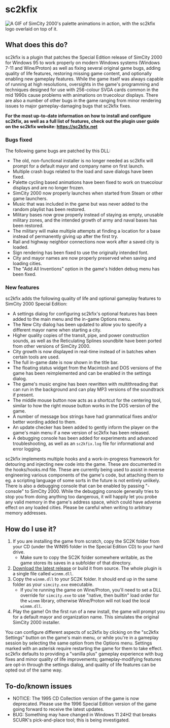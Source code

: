 # sc2kfix
![A GIF of SimCity 2000's palette animations in action, with the sc2kfix logo overlaid on top of it.](https://i.imgur.com/lWEMFiT.gif)

## What does this do?
sc2kfix is a plugin that patches the Special Edition release of SimCity 2000 for Windows 95 to work properly on modern Windows systems (Windows 7-11 and Wine/Proton) as well as fixing several original game bugs, adding quality of life features, restoring missing game content, and optionally enabling new gameplay features. While the game itself was always capable of running at high resolutions, oversights in the game's programming and techniques designed for use with 256-colour SVGA cards common in the mid 1990s cause problems with animations on truecolour displays. There are also a number of other bugs in the game ranging from minor rendering issues to major gameplay-damaging bugs that sc2kfix fixes.

**For the most up-to-date information on how to install and configure sc2kfix, as well as a full list of features, check out the plugin user guide on the sc2kfix website: https://sc2kfix.net**

### Bugs fixed
The following game bugs are patched by this DLL:
* The old, non-functional installer is no longer needed as sc2kfix will prompt for a default mayor and company name on first launch.
* Multiple crash bugs related to the load and save dialogs have been fixed.
* Palette cycling based animations have been fixed to work on truecolour displays and are no longer frozen.
* SimCity 2000 now properly launches when started from Steam or other game launchers.
* Music that was included in the game but was never added to the random playlist has been restored.
* Military bases now grow properly instead of staying as empty, unusable military zones, and the intended growth of army and naval bases has been restored.
* The military will make multiple attempts at finding a location for a base instead of permanently giving up after the first try.
* Rail and highway neighbor connections now work after a saved city is loaded.
* Sign rendering has been fixed to use the originally intended font.
* City and mayor names are now properly preserved when saving and loading cities.
* The "Add All Inventions" option in the game's hidden debug menu has been fixed.

### New features
sc2kfix adds the following quality of life and optional gameplay features to SimCity 2000 Special Edition:
* A settings dialog for configuring sc2kfix's optional features has been added to the main menu and the in-game Options menu.
* The New City dialog has been updated to allow you to specify a different mayor name when starting a city.
* Higher quality copies of the transit, pipe, and power construction sounds, as well as the Reticulating Splines soundbite have been ported from other versions of SimCity 2000.
* City growth is now displayed in real-time instead of in batches when certain tools are used.
* The full in-game date is now shown in the title bar.
* The floating status widget from the Macintosh and DOS versions of the game has been reimplemented and can be enabled in the settings dialog.
* The game's music engine has been rewritten with multithreading that can run in the background and can play MP3 versions of the soundtrack if present.
* The middle mouse button now acts as a shortcut for the centering tool, similar to how the right mouse button works in the DOS version of the game.
* A number of message box strings have had grammatical fixes and/or better wording added to them.
* An update checker has been added to gently inform the player on the game's main menu if a new version of sc2kfix has been released.
* A debugging console has been added for experiments and advanced troubleshooting, as well as an `sc2kfix.log` file for informational and error logging.

sc2kfix implements multiple hooks and a work-in-progress framework for detouring and injecting new code into the game. These are documented in the hooks/hooks.md file. These are currently being used to assist in reverse engineering various components of the game's code, but attaching them to eg. a scripting language of some sorts in the future is not entirely unlikely. There is also a debugging console that can be enabled by passing "-console" to SimCity 2000. While the debugging console generally tries to stop you from doing anything too dangerous, it will happily let you probe any valid memory in the game's address space, which could have adverse effect on any loaded cities. Please be careful when writing to arbitrary memory addresses.

## How do I use it?
1. If you are installing the game from scratch, copy the SC2K folder from your CD (under the WIN95 folder in the Special Edition CD) to your hard drive.
   * Make sure to copy the SC2K folder somewhere writable, as the game stores its saves in a subfolder of that directory.
2. [Download the latest release](https://github.com/araxestroy/sc2kfix/releases) or build it from source. The whole plugin is a single file called `winmm.dll`.
3. Copy the `winmm.dll` to your SC2K folder. It should end up in the same folder as your `simcity.exe` executable.
   * If you're running the game on Wine/Proton, you'll need to set a DLL override for `simcity.exe` to use "native, then builtin" load order for the `winmm` library, otherwise Wine/Proton will not load the local `winmm.dll`.
4. Play the game! On the first run of a new install, the game will prompt you for a default mayor and organization name. This simulates the original SimCity 2000 installer.

You can configure different aspects of sc2kfix by clicking on the "sc2kfix Settings" button on the game's main menu, or while you're in a gameplay session by selecting the same option from the Options menu. Settings marked with an asterisk require restarting the game for them to take effect. sc2kfix defaults to providing a "vanilla plus" gameplay experience with bug fixes and minor quality of life improvements; gameplay-modifying features are opt-in through the settings dialog, and quality of life features can be opted out of the same way.

## To-do/known issues
* NOTICE: The 1995 CD Collection version of the game is now deprecated. Please use the 1996 Special Edition version of the game going forward to receive the latest updates.
* BUG: Something may have changed in Windows 11 24H2 that breaks SCURK's pick-and-place tool; this is being investigated.
